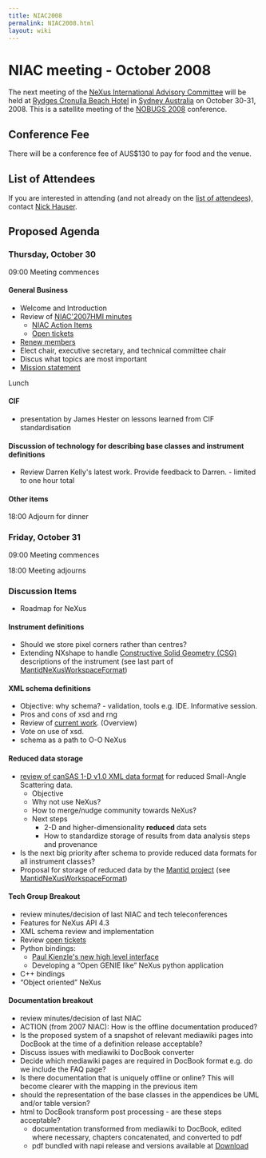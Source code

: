 ```yaml
---
title: NIAC2008
permalink: NIAC2008.html
layout: wiki
---
```

NIAC meeting - October 2008
===========================

The next meeting of the [NeXus International Advisory
Committee](NIAC.html "wikilink") will be held at [Rydges Cronulla Beach
Hotel](http://www.rydges.com/hotel/0/RNCRON/Rydges-Cronulla-Sydney.htm)
in [Sydney Australia](http://www.sydneyaustralia.com/en/) on October
30-31, 2008. This is a satellite meeting of the [NOBUGS
2008](http://www.nbi.ansto.gov.au/cgi-bin/nobugs2008/overview.ws3)
conference.

Conference Fee
--------------

There will be a conference fee of AUS$130 to pay for food and the venue.

List of Attendees
-----------------

If you are interested in attending (and not already on the [list of
attendees](NIAC2008_attendees.html "wikilink")), contact [Nick
Hauser](User%3ANick_Hauser.html "wikilink").

Proposed Agenda
---------------

### Thursday, October 30

09:00 Meeting commences

#### General Business

-   Welcome and Introduction
-   Review of [NIAC'2007HMI minutes](NIAC2007_Minutes.html "wikilink")
    -   [NIAC Action Items](NIACActionItems.html "wikilink")
    -   [Open tickets](http://trac.nexusformat.org/definitions/report/3)
-   [Renew members](Membership_Dates.html "wikilink")
-   Elect chair, executive secretary, and technical committee chair
-   Discus what topics are most important
-   [Mission statement](Mission.html "wikilink")

Lunch

#### CIF

-   presentation by James Hester on lessons learned from CIF
    standardisation

#### Discussion of technology for describing base classes and instrument definitions

-   Review Darren Kelly's latest work. Provide feedback to Darren. -
    limited to one hour total

#### Other items

18:00 Adjourn for dinner

### Friday, October 31

09:00 Meeting commences

18:00 Meeting adjourns

### Discussion Items

-   Roadmap for NeXus

#### Instrument definitions

-   Should we store pixel corners rather than centres?
-   Extending NXshape to handle [Constructive Solid Geometry
    (CSG)](http://en.wikipedia.org/wiki/Constructive_solid_geometry)
    descriptions of the instrument (see last part of
    [MantidNeXusWorkspaceFormat](../pdfs/MantidNexusWorkspaceFormat.pdf "wikilink"))

#### XML schema definitions

-   Objective: why schema? - validation, tools e.g. IDE. Informative
    session.
-   Pros and cons of xsd and rng
-   Review of [current work](Schema.html "wikilink"). (Overview)
-   Vote on use of xsd.
-   schema as a path to O-O NeXus

#### Reduced data storage

-   [review of canSAS 1-D v1.0 XML data
    format](http://www.smallangles.net/wgwiki/index.php/cansas1d_documentation)
    for reduced Small-Angle Scattering data.
    -   Objective
    -   Why not use NeXus?
    -   How to merge/nudge community towards NeXus?
    -   Next steps
        -   2-D and higher-dimensionality **reduced** data sets
        -   How to standardize storage of results from data analysis
            steps and provenance
-   Is the next big priority after schema to provide reduced data
    formats for all instrument classes?
-   Proposal for storage of reduced data by the [Mantid
    project](http://www.mantidproject.org/) (see
    [MantidNeXusWorkspaceFormat](../pdfs/MantidNexusWorkspaceFormat.pdf "wikilink"))

#### Tech Group Breakout

-   review minutes/decision of last NIAC and tech teleconferences
-   Features for NeXus API 4.3
-   XML schema review and implementation
-   Review [open tickets](http://trac.nexusformat.org/code/report/3)
-   Python bindings:
    -   [Paul Kienzle's new high level
        interface](http://lists.nexusformat.org/pipermail/nexus-developers/2008/000791.html)
    -   Developing a “Open GENIE like” NeXus python application
-   C++ bindings
-   “Object oriented” NeXus

#### Documentation breakout

-   review minutes/decision of last NIAC
-   ACTION (from 2007 NIAC): How is the offline documentation produced?
-   Is the proposed system of a snapshot of relevant mediawiki pages
    into DocBook at the time of a definition release acceptable?
-   Discuss issues with mediawiki to DocBook converter
-   Decide which mediawiki pages are required in DocBook format e.g. do
    we include the FAQ page?
-   Is there documentation that is uniquely offline or online? This will
    become clearer with the mapping in the previous item
-   should the representation of the base classes in the appendices be
    UML and/or table version?
-   html to DocBook transform post processing - are these steps
    acceptable?
    -   documentation transformed from mediawiki to DocBook, edited
        where necessary, chapters concatenated, and converted to pdf
    -   pdf bundled with napi release and versions available at
        [Download](Download.html "wikilink")

